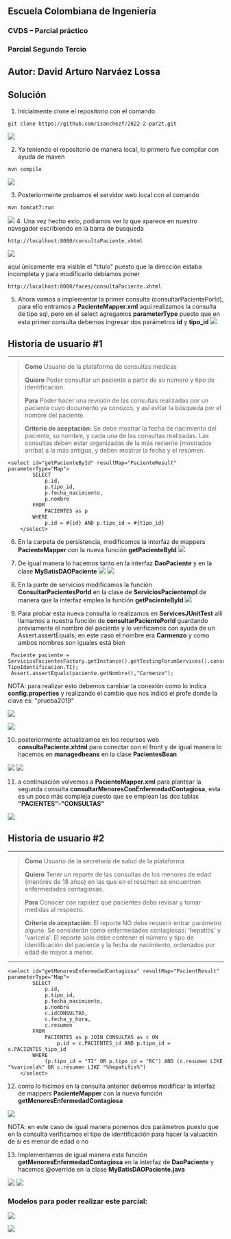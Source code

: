 ## Escuela Colombiana de Ingeniería

### CVDS – Parcial práctico
### Parcial Segundo Tercio

## Autor: David Arturo Narváez Lossa

## Solución 

1. Inicialmente clone el repositorio con el comando
~~~
git clone https://github.com/isanchezf/2022-2-par2t.git
~~~
![](./img/1.png)

2. Ya teniendo el repositorio de manera local, lo primero fue compilar con ayuda de maven 
~~~
mvn compile
~~~
![](./img/2.png)

3. Posteriormente probamos el servidor web local con el comando
~~~
mvn tomcat7:run
~~~
![](./img/3.png)
4. Una vez hecho esto, podiamos ver lo que aparece en nuestro navegador escribiendo en la barra de busqueda
~~~
http://localhost:8080/consultaPaciente.xhtml
~~~
![](./img/4.png)

aquí únicamente era visible el "titulo" puesto que la dirección estaba incompleta y para modificarlo debiamos poner
~~~
http://localhost:8080/faces/consultaPaciente.xhtml
~~~
5. Ahora vamos a implementar la primer consulta (consultarPacientePorId), para ello entramos a **PacienteMapper.xml** aquí realizamos la consulta de tipo sql, pero
en el select agregamos **parameterType** puesto que en esta primer consulta debemos ingresar dos parámetros **id** y **tipo_id**
![](./img/5.png)

## Historia de usuario #1

  -------------------------------------------------------------------------------------------------------------------------------------------------------------------------------------
> **Como** Usuario de la plataforma de consultas médicas
>
> **Quiero** Poder consultar un paciente a partir de su número y tipo de identificación.
>
> **Para** Poder hacer una revisión de las consultas realizadas por un paciente cuyo documento ya conozco, y así evitar la búsqueda por el nombre del paciente.
>
> **Criterio de aceptación:** Se debe mostrar la fecha de nacimiento del paciente, su nombre, y cada una de las consultas realizadas. Las consultas deben estar organizadas de la más reciente (mostrados arriba) a la más antígua, y deben mostrar la fecha y el resúmen.

~~~
<select id="getPacienteById" resultMap="PacienteResult" parameterType="Map">
        SELECT
            p.id,
            p.tipo_id,
            p.fecha_nacimiento,
            p.nombre
        FROM
            PACIENTES as p
        WHERE
            p.id = #{id} AND p.tipo_id = #{tipo_id}
    </select>
~~~
6. En la carpeta de persistencia, modificamos la interfaz de mappers **PacienteMapper** con la nueva función **getPacienteById**
![](./img/6.png)
7. De igual manera lo hacemos tanto en la interfaz **DaoPaciente** y en la clase **MyBatisDAOPaciente**
![](./img/7.png)
![](./img/8.png)
8. En la parte de servicios modificamos la función **ConsultarPacientesPorId** en la clase de **ServiciosPacientempl** de manera que la interfaz emplea la función
**getPacienteById**
![](./img/9.png)

9. Para probar esta nueva consulta lo realizamos en **ServicesJUnitTest**  allí llamamos a nuestra función de **consultarPacientePorId** guardando previamente 
el nombre del paciente y lo verificamos con ayuda de un Assert.assertEquals; en este caso el nombre era **Carmenzo** y como ambos nombres son iguales está bien
~~~
 Paciente paciente = ServiciosPacientesFactory.getInstance().getTestingForumServices().consultarPacientesPorId(9876, TipoIdentificacion.TI);
 Assert.assertEquals(paciente.getNombre(),"Carmenzo");
~~~

NOTA: para realizar esto debemos cambiar la conexión como lo indica **config.properties** y realizando el cambio que nos indicó el profe donde la clave es: "prueba2019"

![](./img/conexion.png)

![](./img/10.png)

10. posteriormente actualizamos en los recursos web **consultaPaciente.xhtml** para conectar con el front y de igual manera lo hacemos en **managedbeans** 
en la clase **PacientesBean**

![](./img/11.png)
![](./img/12.png)

11. a continuación volvemos a **PacienteMapper.xml** para plantear la segunda consulta **consultarMenoresConEnfermedadContagiosa**, esta es un poco más compleja puesto que
se emplean las dos tablas **"PACIENTES"-"CONSULTAS"**

![](./img/13.png)

## Historia de usuario #2

  -------------------------------------------------------------------------------------------------------------------------------------------------------------------------------------
> **Como** Usuario de la secretaría de salud de la plataforma
>
> **Quiero** Tener un reporte de las consultas de los menores de edad (menóres de 18 años) en las que en el resúmen se encuentren enfermedades contagiosas.
>
> **Para** Conocer con rapidez qué pacientes debo revisar y tomar medidas al respecto.
>
> **Criterio de aceptación:** El reporte NO debe requerir entrar parámetro alguno. Se considerán como enfermedades contagiosas: 'hepatitis' y 'varicela'. El reporte sólo debe contener el número y tipo de identificación  del paciente y la fecha de nacimiento, ordenados por edad de mayor a menor.
  -------------------------------------------------------------------------------------------------------------------------------------------------------------------------------------

~~~
<select id="getMenoresEnfermedadContagiosa" resultMap="PacientResult" parameterType="Map">
        SELECT
            p.id,
            p.tipo_id,
            p.fecha_nacimiento,
            p.nombre
            c.idCONSULTAS,
            c.fecha_y_hora,
            c.resumen
        FROM
            PACIENTES as p JOIN CONSULTAS as c ON
                p.id = c.PACIENTES_id AND p.tipo_id = c.PACIENTES_tipo_id
        WHERE
            (p.tipo_id = "TI" OR p.tipo_id = "RC") AND (c.resumen LIKE "%varicela%" OR c.resumen LIKE "%hepatitis%")
    </select>
~~~

12. como lo hicimos en la consulta anterior debemos modificar la interfaz de mappers **PacienteMapper** con la nueva función **getMenoresEnfermedadContagiosa**

![](./img/14.png)

NOTA: en este caso de igual manera ponemos dos parámetros puesto que en la consulta verificamos el tipo de identificación para hacer la valuación de si es menor de edad o no

13. Implementamos de igual manera esta función **getMenoresEnfermedadContagiosa** en la interfaz de **DaoPaciente** y hacemos @override en la clase **MyBatisDAOPaciente.java**

![](./img/15.png)
![](./img/16.png)


### Modelos para poder realizar este parcial:

![](./img/Diagram.png)

![](./img/Model.png)

